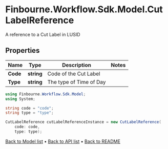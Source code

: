 # Finbourne.Workflow.Sdk.Model.CutLabelReference
A reference to a Cut Label in LUSID

## Properties

Name | Type | Description | Notes
------------ | ------------- | ------------- | -------------
**Code** | **string** | Code of the Cut Label | 
**Type** | **string** | The type of Time of Day | 

```csharp
using Finbourne.Workflow.Sdk.Model;
using System;

string code = "code";
string type = "type";

CutLabelReference cutLabelReferenceInstance = new CutLabelReference(
    code: code,
    type: type);
```

[Back to Model list](../README.md#documentation-for-models) &#8226; [Back to API list](../README.md#documentation-for-api-endpoints) &#8226; [Back to README](../README.md)
